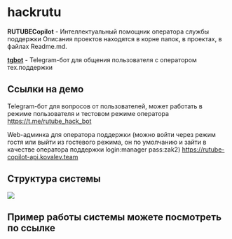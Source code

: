 # hackrutu

**RUTUBECopilot** - Интеллектуальный помощник оператора службы поддержки
Описания проектов находятся в корне папок, в проектах, в файлах Readme.md.

**[tgbot](https://github.com/ilya-edu/hackrutu/tgbot)** - Telegram-бот для общения пользователя с оператором тех.поддержки

## Ссылки на демо

Telegram-бот для вопросов от пользователей, может работать в режиме пользователя и тестовом режиме оператора
https://t.me/rutube_hack_bot 

Web-админка для оператора поддержки (можно войти через режим гостя или выйти из гостевого режима, он по умолчанию и зайти в качестве оператора поддержки login:manager pass:zak2)
https://rutube-copilot-api.kovalev.team 


## Структура системы
![](pics/img_1.png)

## Пример работы системы можете посмотреть по ссылке